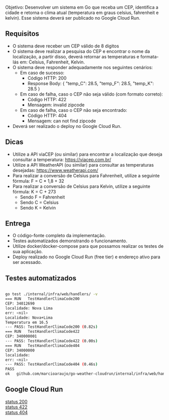 Objetivo:
Desenvolver um sistema em Go que receba um CEP, identifica a cidade e retorna o clima atual (temperatura em graus celsius, fahrenheit e kelvin). Esse sistema deverá ser publicado no Google Cloud Run.

## Requisitos

- O sistema deve receber um CEP válido de 8 digitos
- O sistema deve realizar a pesquisa do CEP e encontrar o nome da localização, a partir disso, deverá retornar as temperaturas e formata-lás em: Celsius, Fahrenheit, Kelvin.
- O sistema deve responder adequadamente nos seguintes cenários:
  - Em caso de sucesso:
    - Código HTTP: 200
    - Response Body: { "temp_C": 28.5, "temp_F": 28.5, "temp_K": 28.5 }
  - Em caso de falha, caso o CEP não seja válido (com formato correto):
    - Código HTTP: 422
    - Mensagem: invalid zipcode
  - ​​​Em caso de falha, caso o CEP não seja encontrado:
    - Código HTTP: 404
    - Mensagem: can not find zipcode
- Deverá ser realizado o deploy no Google Cloud Run.

## Dicas

- Utilize a API viaCEP (ou similar) para encontrar a localização que deseja consultar a temperatura: <https://viacep.com.br/>
- Utilize a API WeatherAPI (ou similar) para consultar as temperaturas desejadas: <https://www.weatherapi.com/>
- Para realizar a conversão de Celsius para Fahrenheit, utilize a seguinte fórmula: F = C * 1,8 + 32
- Para realizar a conversão de Celsius para Kelvin, utilize a seguinte fórmula: K = C + 273
  - Sendo F = Fahrenheit
  - Sendo C = Celsius
  - Sendo K = Kelvin

## Entrega

- O código-fonte completo da implementação.
- Testes automatizados demonstrando o funcionamento.
- Utilize docker/docker-compose para que possamos realizar os testes de sua aplicação.
- Deploy realizado no Google Cloud Run (free tier) e endereço ativo para ser acessado.

## Testes automatizados

```bash

go test ./internal/infra/web/handlers/ -v
=== RUN   TestHandlerClimaCode200
CEP: 34012690
localidade: Nova Lima
err: <nil>
Localidade: Nova+Lima
Temperatura em 16.5
--- PASS: TestHandlerClimaCode200 (0.82s)
=== RUN   TestHandlerClimaCode422
CEP: 340000001
--- PASS: TestHandlerClimaCode422 (0.00s)
=== RUN   TestHandlerClimaCode404
CEP: 34000000
localidade: 
err: <nil>
--- PASS: TestHandlerClimaCode404 (0.46s)
PASS
ok   github.com/marcioaraujo/go-weather-cloudrun/internal/infra/web/handlers 1.510s


```

## Google Cloud Run

[status 200](https://weathercloudrun-359373025422.us-central1.run.app/34012690)  
[status 422](https://weathercloudrun-359373025422.us-central1.run.app/340000001)  
[status 404](https://weathercloudrun-359373025422.us-central1.run.app/34000000)  
